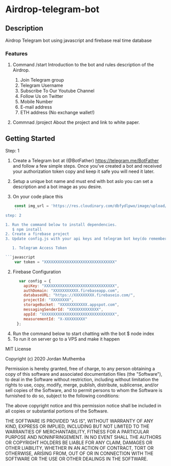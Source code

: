 # Airdrop-telegram-bot

## Description

Airdrop Telegram bot using javascript and firebase real time database

### Features

1. Command /start Introduction to the bot and rules description of the Airdrop.

   1. Join Telegram group
   2. Telegram Username
   3. Subscribe To Our Youtube Channel
   4. Follow Us on Twitter
   5. Mobile Number
   6. E-mail address
   7. ETH address (No exchange wallet!)
2. Commnad /project About the project and link to white paper.

## Getting Started

Step: 1

1. Create a Telegram bot at (@BotFather) <https://telegram.me/BotFather> and follow a few simple steps. Once you've created a bot and received your authorization token copy and keep it safe you will need it later.
2. Setup a unique bot name and must end with bot aslo you can set a description and a bot image as you desire.

3. On your code place this

```javascript
    const img_url = 'https://res.cloudinary.com/dbfydlpwo/image/upload/v1595278068/Airdrop-Telegram-Bot_oyxox2.jpg'
    ```
step: 2

1. Run the command below to install dependencies.
   $ npm install
2. Create a firebase project
3. Update config.js with your api keys and telegram bot key(do remember to change firebase database rules).

   1. Telegram Access Token

```javascript
    var token = "XXXXXXXXXXXXXXXXXXXXXXXXXXXXXXX"
```

   2. Firebase Configuration

```javascript
      var config = {
        apiKey: "XXXXXXXXXXXXXXXXXXXXXXXXXXXXXXX",
        authDomain: "XXXXXXXXXXX.firebaseapp.com",
        databaseURL: "https://XXXXXXXXX.firebaseio.com/",
        projectId: "XXXXXXXX",
        storageBucket: "XXXXXXXXXXXX.appspot.com",
        messagingSenderId: "XXXXXXXXXXXXX",
        appId: "XXXXXXXXXXXXXXXXXXXXXXXXXXXXXXXX",
        measurementId: "X-XXXXXXXXX"
     };
```

4. Run the command below to start chatting with the bot
    $ node index
5. To run it on server go to a VPS and make it happen

MIT License

Copyright (c) 2020 Jordan Muthemba

Permission is hereby granted, free of charge, to any person obtaining a copy
of this software and associated documentation files (the "Software"), to deal
in the Software without restriction, including without limitation the rights
to use, copy, modify, merge, publish, distribute, sublicense, and/or sell
copies of the Software, and to permit persons to whom the Software is
furnished to do so, subject to the following conditions:

The above copyright notice and this permission notice shall be included in all
copies or substantial portions of the Software.

THE SOFTWARE IS PROVIDED "AS IS", WITHOUT WARRANTY OF ANY KIND, EXPRESS OR
IMPLIED, INCLUDING BUT NOT LIMITED TO THE WARRANTIES OF MERCHANTABILITY,
FITNESS FOR A PARTICULAR PURPOSE AND NONINFRINGEMENT. IN NO EVENT SHALL THE
AUTHORS OR COPYRIGHT HOLDERS BE LIABLE FOR ANY CLAIM, DAMAGES OR OTHER
LIABILITY, WHETHER IN AN ACTION OF CONTRACT, TORT OR OTHERWISE, ARISING FROM,
OUT OF OR IN CONNECTION WITH THE SOFTWARE OR THE USE OR OTHER DEALINGS IN THE
SOFTWARE.
